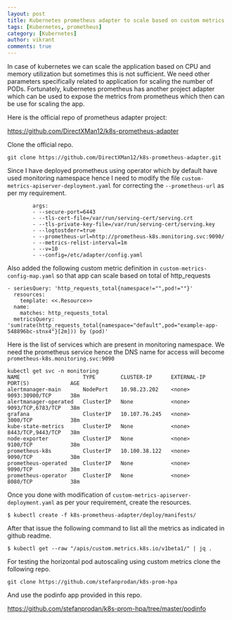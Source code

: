 ```yaml
---
layout: post
title: Kubernetes prometheus adapter to scale based on custom metrics
tags: [Kubernetes, prometheus]
category: [Kubernetes]
author: vikrant
comments: true
--- 
```


In case of kubernetes we can scale the application based on CPU and memory utilization but sometimes this is not sufficient. We need other parameters specifically related to application for scaling the number of PODs. Fortunately, kubernetes prometheus has another project adapter which can be used to expose the metrics from prometheus which then can be use for scaling the app.

Here is the official repo of prometheus adapter project:  

https://github.com/DirectXMan12/k8s-prometheus-adapter 

Clone the official repo.

~~~
git clone https://github.com/DirectXMan12/k8s-prometheus-adapter.git
~~~

Since I have deployed prometheus using operator which by default have used monitoring namespace hence I need to modify the file `custom-metrics-apiserver-deployment.yaml` for correcting the `--prometheus-url` as per my requirement. 


~~~
        args:
        - --secure-port=6443
        - --tls-cert-file=/var/run/serving-cert/serving.crt
        - --tls-private-key-file=/var/run/serving-cert/serving.key
        - --logtostderr=true
        - --prometheus-url=http://prometheus-k8s.monitoring.svc:9090/
        - --metrics-relist-interval=1m
        - --v=10
        - --config=/etc/adapter/config.yaml
~~~        


Also added the following custom metric definition in `custom-metrics-config-map.yaml` so that app can scale based on total of http_requests

~~~
- seriesQuery: 'http_requests_total{namespace!="",pod!=""}'
  resources:
    template: <<.Resource>>
  name:
    matches: http_requests_total
  metricsQuery: 'sum(rate(http_requests_total{namespace="default",pod="example-app-548896bc-stnx4"}[2m])) by (pod)'
~~~  

Here is the list of services which are present in monitoring namespace. We need the prometheus service hence the DNS name for access will become `prometheus-k8s.monitoring.svc:9090`

~~~
kubectl get svc -n monitoring
NAME                    TYPE        CLUSTER-IP      EXTERNAL-IP   PORT(S)             AGE
alertmanager-main       NodePort    10.98.23.202    <none>        9093:30900/TCP      38m
alertmanager-operated   ClusterIP   None            <none>        9093/TCP,6783/TCP   38m
grafana                 ClusterIP   10.107.76.245   <none>        3000/TCP            38m
kube-state-metrics      ClusterIP   None            <none>        8443/TCP,9443/TCP   38m
node-exporter           ClusterIP   None            <none>        9100/TCP            38m
prometheus-k8s          ClusterIP   10.100.38.122   <none>        9090/TCP            38m
prometheus-operated     ClusterIP   None            <none>        9090/TCP            38m
prometheus-operator     ClusterIP   None            <none>        8080/TCP            38m
~~~

Once you done with modification of `custom-metrics-apiserver-deployment.yaml` as per your requirement, create the resources.

~~~
$ kubectl create -f k8s-prometheus-adapter/deploy/manifests/
~~~

After that issue the following command to list all the metrics as indicated in github readme. 

~~~
$ kubectl get --raw "/apis/custom.metrics.k8s.io/v1beta1/" | jq .
~~~

For testing the horizontal pod autoscaling using custom metrics clone the following repo.

~~~
git clone https://github.com/stefanprodan/k8s-prom-hpa
~~~

And use the podinfo app provided in this repo. 

https://github.com/stefanprodan/k8s-prom-hpa/tree/master/podinfo



